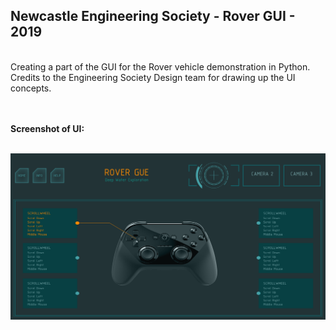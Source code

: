 ## Newcastle Engineering Society - Rover GUI - 2019
<br />
Creating a part of the GUI for the Rover vehicle demonstration in Python.<br />
Credits to the Engineering Society Design team for drawing up the UI concepts.<br /><br /><br />

**Screenshot of UI:** <br /><br />

![Screenshot](screenshot.jpg) <br /><br />
